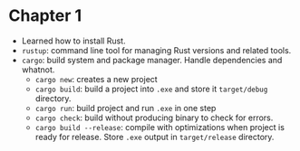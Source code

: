 # Chapter 1

- Learned how to install Rust.
- `rustup`: command line tool for managing Rust versions and related tools.
- `cargo`: build system and package manager. Handle dependencies and whatnot.
  - `cargo new`: creates a new project
  - `cargo build`: build a project into `.exe` and store it `target/debug` directory.
  - `cargo run`: build project and run `.exe` in one step
  - `cargo check`: build without producing binary to check for errors.
  - `cargo build --release`: compile with optimizations when project is ready for release. Store `.exe` output in `target/release` directory.